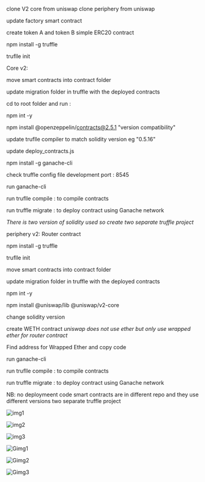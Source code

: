 clone V2 core from uniswap
clone periphery from uniswap 


update factory smart contract 

create token A and token B simple ERC20 contract

npm install -g truffle

truflle init

Core v2:

move smart contracts into contract folder

update migration folder  in truffle with the deployed contracts

cd to root folder and run :

npm int -y 

npm install @openzeppelin/contracts@2.5.1 "version compatibility"

update truflle compiler to match solidity version eg "0.5.16"

update deploy_contracts.js 

npm install -g ganache-cli 

check truffle config file development port : 8545

run ganache-cli

run truflle compile : to compile contracts

run truffle migrate : to deploy contract using Ganache network


*There is two version of solidity used so create two separate truffle project*

periphery v2: Router contract

npm install -g truffle

truflle init

move smart contracts into contract folder

update migration folder  in truffle with the deployed contracts

npm int -y 

npm install @uniswap/lib @uniswap/v2-core

change solidity version 

create WETH contract *uniswap does not use ether but only use wrapped ether for router contract*

Find address for Wrapped Ether and copy code 

run ganache-cli

run truflle compile : to compile contracts

run truffle migrate : to deploy contract using Ganache network

NB:
no deploymeent code
smart contracts are in different repo and they use different versions
two separate truffle project





![img1](https://user-images.githubusercontent.com/90293555/151086332-5919dce4-66a3-40c0-aed9-d918ca21ce4d.jpg)



![img2](https://user-images.githubusercontent.com/90293555/151086342-427013d1-4810-40d6-8ecb-74c2633a1e96.jpg)


![img3](https://user-images.githubusercontent.com/90293555/151086350-194e0e6e-baea-48b1-a6b6-0e3e09f58c64.jpg)


![Gimg1](https://user-images.githubusercontent.com/90293555/151086359-f5100ec4-32ea-4901-bb83-fc9002c306e5.jpg)


![Gimg2](https://user-images.githubusercontent.com/90293555/151086377-73d937c6-1141-42d6-8ec7-3a8bcbb09959.jpg)


![Gimg3](https://user-images.githubusercontent.com/90293555/151086392-36b169de-29ab-44b0-9167-34442cd05f24.jpg)


